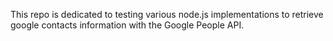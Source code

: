 This repo is dedicated to testing various node.js implementations to retrieve google contacts information with the Google People API.
